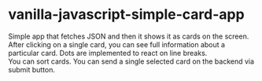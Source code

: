 # vanilla-javascript-simple-card-app

Simple app that fetches JSON and then it shows it as cards on the screen.  
After clicking on a single card, you can see full information about a particular card. Dots are implemented to react on line breaks.  
You can sort cards. 
You can send a single selected card on the backend via submit button.
